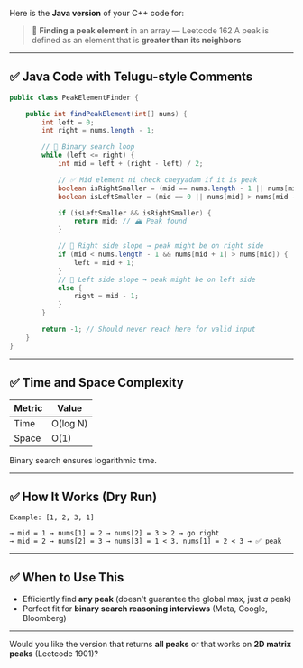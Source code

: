 Here is the **Java version** of your C++ code for:

> 🔼 **Finding a peak element** in an array — Leetcode 162
> A peak is defined as an element that is **greater than its neighbors**

---

## ✅ Java Code with Telugu-style Comments

```java
public class PeakElementFinder {

    public int findPeakElement(int[] nums) {
        int left = 0;
        int right = nums.length - 1;

        // 🔁 Binary search loop
        while (left <= right) {
            int mid = left + (right - left) / 2;

            // ✅ Mid element ni check cheyyadam if it is peak
            boolean isRightSmaller = (mid == nums.length - 1 || nums[mid] > nums[mid + 1]);
            boolean isLeftSmaller = (mid == 0 || nums[mid] > nums[mid - 1]);

            if (isLeftSmaller && isRightSmaller) {
                return mid; // 🏔️ Peak found
            }

            // 🔽 Right side slope → peak might be on right side
            if (mid < nums.length - 1 && nums[mid + 1] > nums[mid]) {
                left = mid + 1;
            }
            // 🔼 Left side slope → peak might be on left side
            else {
                right = mid - 1;
            }
        }

        return -1; // Should never reach here for valid input
    }
}
```

---

## ✅ Time and Space Complexity

| Metric | Value    |
| ------ | -------- |
| Time   | O(log N) |
| Space  | O(1)     |

Binary search ensures logarithmic time.

---

## ✅ How It Works (Dry Run)

```text
Example: [1, 2, 3, 1]

→ mid = 1 → nums[1] = 2 → nums[2] = 3 > 2 → go right
→ mid = 2 → nums[2] = 3 → nums[3] = 1 < 3, nums[1] = 2 < 3 → ✅ peak
```

---

## ✅ When to Use This

* Efficiently find **any peak** (doesn't guarantee the global max, just *a* peak)
* Perfect fit for **binary search reasoning interviews** (Meta, Google, Bloomberg)

---

Would you like the version that returns **all peaks** or that works on **2D matrix peaks** (Leetcode 1901)?


